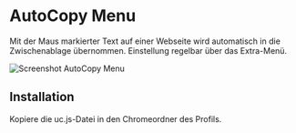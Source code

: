 # AutoCopy Menu
Mit der Maus markierter Text auf einer Webseite wird automatisch in die Zwischenablage übernommen. Einstellung regelbar über das Extra-Menü.

![Screenshot AutoCopy Menu](https://github.com/ardiman/userChrome.js/raw/master/autocopymenu/scr_autocopymenu.png)

## Installation
Kopiere die uc.js-Datei in den Chromeordner des Profils.

